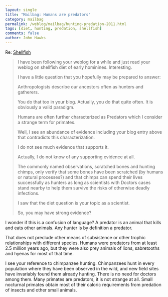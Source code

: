 ```yaml
---
layout: single 
title: "Mailbag: Humans are predators" 
category: mailbag
permalink: /weblog/mailbag/hunting-predation-2011.html
tags: [diet, hunting, predation, shellfish] 
comments: false 
author: John Hawks 
---
```


Re: <a href="http://johnhawks.net/weblog/reviews/neandertals/diet/cortes-sanchez-2011-bajondillo.html">Shellfish</a>

<blockquote>I have been following your weblog for a while and just read your weblog on shellfish diet of early hominines. Interesting.

I have a little question that you  hopefully  may be prepared to answer: 

Anthropologists describe our ancestors often as hunters and gatherers.

You do that too in your blog. Actually, you do that quite often. It is obviously a valid paradigm.

Humans are often further characterized as Predators which I consider a strange term for primates.

Well, I see an abundance of evidence  including your blog entry above  that contradicts this characterization. 

I do not see much evidence that supports it.

Actually, I do not know of any supporting evidence at all.

The commonly named observations, scratched bones and hunting chimps, only verify that some bones have been scratched (by humans or natural processes?) and that chimps can spend their lives successfully as hunters as long as scientists with Doctors cases stand nearby to help them survive the risks of otherwise deadly infections.

I saw that the diet question is your topic as a scientist. 

So, you may have strong evidence?</blockquote>

I wonder if this is a confusion of language? A predator is an animal that kills and eats other animals. Any hunter is by definition a predator. 

That does not preclude other means of subsistence or other trophic relationships with different species. Humans were predators from at least 2.5 million years ago, but they were also prey animals of lions, sabretooths and hyenas for most of that time. 

I see your reference to chimpanzee hunting. Chimpanzees hunt in every population where they have been observed in the wild, and new field sites have invariably found them already hunting. There is no need for doctors among them. Many primates are predators, it is not strange at all. Small nocturnal primates obtain most of their caloric requirements from predation of insects and other small animals.

